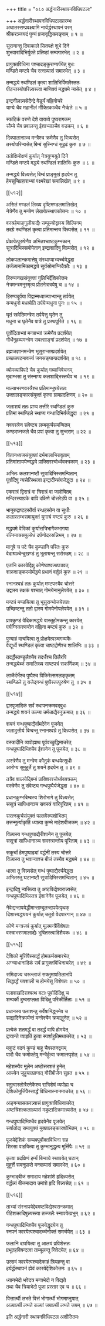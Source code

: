 +++
title = "०८० अर्द्धनारीस्थापनविधिपटलः"

+++
अर्द्धनारीस्थापनविधिपटलप्रारम्भः  
अथातस्सम्प्रवक्ष्यामि नार्यर्द्धस्थापनं परम्  
श्रीकरञ्जयदं पुण्यं प्रजावृद्धिकरन्नृणाम् ॥ १ ॥


सुराणान्तु दिवाकाले सितपक्षे शुभे दिने  
शुभवारादिभिर्युक्ते प्रतिष्ठां सम्यगारभेत् ॥ २ ॥


प्रागुक्तविधिना पश्चादङ्कुराण्यर्पयेत् बुधः  
मण्डिते मण्टपे चैव रत्नन्न्यासं समारभेत् ॥ ३ ॥


तन्मद्ध्ये स्थण्डिलं कृत्वा शालिभिर्विमलैस्ततः  
पीठन्तस्योपरिन्न्यस्त्वा माणिक्यं मद्ध्यमे न्यसेत् ॥ ४ ॥


इन्द्रनीलन्न्यसेदैन्द्रे वैडूर्यं वह्निगोचरे  
याम्ये चैव महानीलं मौक्तिकञ्चैव नैर्ऋते ॥ ५ ॥


स्फटिकं वरुणे देशे वायव्ये पुष्यरागकम्  
सौम्ये चैव प्रवालन्तु ईशाभ्याञ्चैव वज्रकम् ॥ ६ ॥


दिक्पालानाञ्च मन्त्रैश्च क्रमेणैव तु विन्न्यसेत्  
तस्योपरिन्यसेत् बिम्बं सुस्निग्धं सुदृढं कुरु ॥ ७ ॥


ततोक्षिमोक्षणं कुर्यात् नेत्रयुग्मयुते दिने  
मण्डिते मण्टपे मद्ध्ये स्थण्डिलं शालिभिः कुरु ॥ ८ ॥


तन्मद्ध्ये विन्न्यसेत् बिम्बं प्राङ्मुखं हृदयेन तु  
हेमसूचिप्रहाराभ्यां पक्ष्मरेखां समालिखेत् ॥ ९ ॥



[[५१२]]  

असितं मण्डलं लिख्य दृष्टिमण्डलमालिखेत्  
नेत्रेणैव तु मन्त्रेण लेखयेत्स्थापकोत्तमः ॥ १० ॥


वस्त्रहेमाङ्गुलीयाद्यैः सम्पूज्योद्वास्य शिल्पिनम्    
तदग्रे स्थण्डिलं कृत्वा प्रतिमान्तत्र विन्न्यसेत् ॥ ११ ॥


प्रोक्षयेत्पुरुषेणैव अभितश्चाष्टकुम्भकान्  
सूत्रादिभिस्समोपेतान् इन्द्राशादिषु विन्न्यसेत् ॥ १२ ॥


लोकपलान्क्रमात्तेषु संस्थाप्याभ्यर्च्चयेद्धृदा  
तर्जन्न्यनामिकामद्ध्ये सूर्यसोमाग्निदैवतैः ॥ १३ ॥


हिरण्यनखसंयुक्तां गुलिभिर्द्देशिकोत्तमः  
नेत्रमन्त्रमनुस्मृत्य प्रोतनेत्रत्रयेषु च ॥ १४ ॥


हिरण्यदूर्वया विद्वान्मध्वाज्याभ्यान्तु तर्पयेत्  
यन्मधुनो मधव्येति तर्पयेन्मधुना पुनः ॥ १५ ॥


घृतं स्रवेतिमन्त्रेण तर्पयेत्तु घृतेन तु  
मधुना च घृतेनैव पात्रे तु प्रस्थपूरिते ॥ १६ ॥


पूर्वोदिताभ्यां मन्त्राभ्यां क्रमेणैव प्रदर्शयेत्  
गौर्धेनुहव्यमन्त्रेण सवत्साङ्गां प्रदर्शयेत् ॥ १७ ॥


ब्रह्मजज्ञानमन्त्रेण भूसुरान्सम्प्रदर्शयेत्  
प्रच्छन्नपटमावर्ज्य जनसङ्घान्प्रदर्शयेत् ॥ १८ ॥


व्योमव्यापिपदे चैव कुर्यात् गव्याभिषेचनम्  
मृदाम्भसा तु संस्नाप्य कलशाद्भिस्तथैव च ॥ १९ ॥


माल्याभरणवस्त्रैश्च प्रतिमाम्भूषयेत्ततः  
उक्तालङ्कारसंयुक्तं कृत्वा ग्रामप्रदक्षिणम् ॥ २० ॥


जलाशयं ततः प्राप्य तत्तीरे स्थण्डिलं कुरु  
प्रतिमां स्थण्डिले स्थाप्य गन्धादिभिर्यजेद्धृदा ॥ २१ ॥


नववस्त्रेण संवेष्ट्य लम्बकूर्चसमन्वितम्  
कण्ठदघ्नजले चैव प्रपां कृत्वा तु सुन्दराम् ॥ २२ ॥



[[५१३]]  

वितानध्वजसंयुक्तां दर्भमालाभिरावृताम्  
प्रतिमांशाययेन्मद्ध्ये प्राक्शिरश्चोर्ध्ववक्त्रकाम् ॥ २३ ॥


अभितः कलशानष्टौ सूत्रादिभिस्समन्वितान्  
पूर्वादिषु न्यसेत्स्थित्वा इन्द्रादीन्संयजेद्धृदा ॥ २४ ॥


एकरात्रं द्विरात्रं वा त्रिरात्रं वा जलोषितम्  
मन्दिरस्याग्रके वापि दक्षिणे चोत्तरेऽपि वा ॥ २५ ॥


भानुरुद्राष्टहस्तैर्वा रन्ध्रहस्तेन वा सुधीः  
कलास्तम्भसमायुक्तं युगाश्रं मण्टपं कुरु ॥ २६ ॥


मद्ध्यमे वेदिकां कुर्यात्तत्रिभागैकभागया  
रत्निमात्रसमुत्सेधं दर्पणोदरसन्निभम् ॥ २७ ॥


मानुषे च पदे चैव कुण्डानि परितः कुरु  
वेदाश्रञ्चेन्दुखण्डं तु भूताश्रन्तु सरोरुहम् ॥ २८ ॥


एतानि कारयेद्दिक्षु कोणेष्वश्वत्थपत्रवत्  
शक्रशाङ्करयोर्मद्ध्ये प्रधानं वर्तुलं कुरु ॥ २९ ॥


स्नानश्वभ्रं ततः कुर्यात् मण्टपस्यैव चोत्तरे  
उद्वास्य तक्षकं पश्चात् गोमयेनानुलेपयेत् ॥ ३० ॥


मण्टपं मण्डयित्वा तु भूसुरान्भोजयेत्ततः  
उच्छिष्टन्तु ततो द्वास्य गोमयेनोपलेपयेत् ॥ ३१ ॥


प्राक्कुण्डं वेदिकामद्ध्ये वास्तुहोमकन्तु कारयेत्  
पर्यग्निकरणन्तेन वह्निना मण्टपं कुरु ॥ ३२ ॥


पुण्याहं वाचयित्वा तु प्रोक्षयेत्पञ्चगव्यकैः  
वेद्यूर्ध्वे स्थण्डिलं कृत्वा चाष्टद्रोणैश्च शालिभिः ॥ ३३ ॥


तदर्द्धैस्तण्डुलैश्चैव तदर्धैश्च तिलैरपि  
तन्मद्ध्येब्जं समालिख्य साष्टपत्रं सकर्णिकम् ॥ ३४ ॥


लाजैर्दर्भैश्च पुष्पैश्च विकिरेत्समलङ्कृतम्  
स्थण्डिले तु यजेद्गन्धं पुष्पैस्तत्पुरुषेण तु ॥ ३५ ॥



[[५१४]]  

द्वारपूजादिकं सर्वं स्थापनक्रमवद्बुधः  
तन्मद्ध्ये शयनं कल्प्य चर्मचाद्यैरनुक्रमात् ॥ ३६ ॥


शयनं गन्धपुष्पाद्यैर्वामदेवेन पूजयेत्  
जलादुत्तीर्य बिम्बन्तु स्नानश्वभ्रे तु विन्न्यसेत् ॥ ३७ ॥


वस्त्रादीनि व्यपोह्याथ पूर्ववच्छुद्धिमाचरेत्  
गन्धपुष्पादिभिश्चैव ईशानेन तु पूजयेत् ॥ ३८ ॥


अस्त्रेणैव तु मन्त्रेण कौतुकं बन्धयेत्सुधीः  
आरोप्य सुमुहूर्ते तु शयने हृदयेन तु ॥ ३९ ॥


तत्रैव शालयेद्बिम्बं प्राक्शिरश्चोर्ध्ववक्त्रकम्  
वस्त्रेणैव तु संवेष्ट्य गन्धपुष्पैर्यजेद्धृदा ॥ ४० ॥


प्रधानकुम्भबिम्बस्य शिरोभागे तु विन्न्यसेत्  
ससूत्रं सापिधानञ्च सवस्त्रं वारिपूरितम् ॥ ४१ ॥


सरत्नकूर्चसंयुक्तं पल्लवैरुपशोभितम्  
तत्तन्मूर्त्याकृतिं ध्यात्वा कुम्भे माहेशबीजकम् ॥ ४२ ॥


विन्न्यस्य गन्धपुष्पाद्यैरीशानेन तु पूजयेत्  
ससूत्रां सापिधानाञ्च सवस्त्रान्तोय पूरिताम् ॥ ४३ ॥


सकूर्चां हेमपुष्पाढ्यां वर्द्धनीं तस्य चोत्तरे  
विन्न्यस्य तु भवान्याश्च बीजं तस्यैव मद्ध्यमे ॥ ४४ ॥


धात्वा तु विन्न्यसेत् गन्धं पुष्पाद्यैरर्चयेद्धृदा  
अभितस्तु घटानष्टौ सूत्रादिभिस्समन्वितान् ॥ ४५ ॥


इन्द्रादिषु न्यसित्वा तु अष्टविद्येश्वरान्न्यसेत्  
गन्धपुष्पादिभिस्तत्र ईशानेनैव पूजयेत् ॥ ४६ ॥


नैवेद्यन्दापयेद्धीमान्ताम्बूलन्दापयेत्पृथक्  
दिशास्वद्ध्ययनं कुर्यात् चतुरो वेदपारगान् ॥ ४७ ॥


कोणे मन्त्रजपं कुर्यात् मूलमन्त्रैर्विशेषतः  
वस्त्राभरणमालाद्यैः भूषितस्त्वादिशैवकः ॥ ४८ ॥



[[५१५]]  

देशिको मूर्त्तिपैस्सार्द्धं होमकर्मसमारभेत्  
अग्न्याधानादिकं सर्वं प्रागुक्तविधिनाचरेत् ॥ ४९ ॥


समिदाज्य चरून्लाजं सक्तुमाषतिलानपि  
सिद्धार्द्धं यवशाली च होमयेत्तु विशेषतः ॥ ५० ॥


पलाशखदिराश्वत्थ वटाः पूर्वादिदिक्षु च  
शम्यर्कौ दुम्बराप्लक्षा विदिक्षु परिकीर्तिताः ॥ ५१ ॥


प्रधानस्य पलाशन्तु सर्वेषामिद्ध्ममेव च  
सद्यादिनेत्रपर्यन्तं मन्त्रैश्चैव क्रमाद्धुनेत् ॥ ५२ ॥


प्रत्येकं शतमर्द्धं वा तदर्द्धं वापि होमयेत्  
द्रव्यान्ते व्याहृतिं हुत्वा स्पर्शाहुतिमथाचरेत् ॥ ५३ ॥


मकुटं वदनं कुण्डं बाहू चैवस्तनद्वयम्  
पादौ चैव क्रमोक्तेषु मन्त्रैर्हुत्वा क्रमात्स्पृशेत् ॥ ५४ ॥


महेशस्यैव मूलेन अष्टोत्तरशतं हुनेत्  
आज्येन जुहुयात्प्राग्वत् गौरीबीजेन सुव्रत ॥ ५५ ॥


स्तुत्वास्तोत्रैरनेकैश्च रात्रिशेषं व्यपोह्य च  
देशिकोमूर्त्तिपैस्सार्द्धं विधिनास्नानमाचरेत् ॥ ५६ ॥


अङ्गन्यासकरन्न्यासं प्रागुक्तविधिनाचरेत्  
अष्टत्रिंशत्कलान्न्यासं मकुटादिक्रमान्न्यसेत् ॥ ५७ ॥


गन्धपुष्पादिभिश्चैव हृदयेनैव पूजयेत्  
सर्वातोद्य समायुक्तं मुक्तालङ्कारशोभितम् ॥ ५८ ॥


पूजयेद्देशिकं सम्यक्पूर्वोक्तविधिना सह  
शिरसा वाहयित्वा तु कुम्भानुद्धृत्य मूर्त्तिपैः ॥ ५९ ॥


कृत्वा प्रदक्षिणं हर्म्यं बिम्बाग्रे स्थापयेत् घटान्  
मुहूर्त्ते समनुप्राप्ते मन्त्रन्न्यासं समारभेत् ॥ ६० ॥


कुम्भाद्बीजं समादाय महेशांशे हृदिन्न्यसेत्  
वर्द्धन्न्यं बीजमादाय उमांशे हृदि विन्न्यसेत् ॥ ६१ ॥



[[५१६]]  

ताभ्यां संस्नापयेद्देवमष्टविद्येश्वरान्क्रमात्  
पीठेशक्रादिषुन्न्यस्त्वा तज्जलैः स्नापयेत्प्रभुम् ॥ ६२ ॥


गन्धपुष्पादिभिश्चैव पूजयेद्धृदयेन तु  
स्नपनं कारयेत्पश्चादर्च्चनोक्तं समर्चयेत् ॥ ६३ ॥


फलानि दापयित्वा तु आलयं प्रविशेत्ततः  
प्रभूतहविषन्दत्वा ताम्बूलन्तु निवेदयेत् ॥ ६४ ॥


उत्सवं कारयेत्पश्चादेकाहं त्रियहन्तु वा  
हर्यर्द्धस्थापनं ह्येवं कारयेद्देशिकोत्तमः ॥ ६५ ॥


ध्यानभेदो भवेदत्र मन्त्रभेदो न विद्यते  
तथा चैव त्रियाभेदो पूजा प्रस्तार एव च ॥ ६६ ॥


वित्तार्त्थी लभते वित्तं भोगार्त्थी भोगमाप्नुयात्  
अन्न्यार्त्थी लभते कन्न्यां जयार्त्थी लभते जयम् ॥ ६७ ॥


इति अर्द्धनारी स्थापनविधिपटल अशीतितमः  
